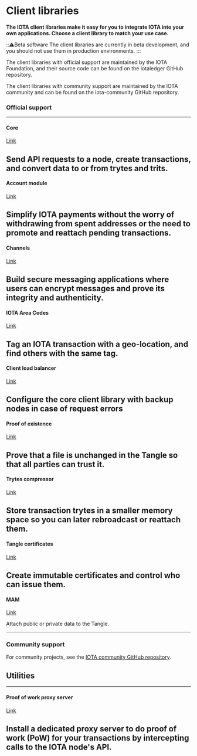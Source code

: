 # Client libraries

**The IOTA client libraries make it easy for you to integrate IOTA into your own applications. Choose a client library to match your use case.**

:::warning:Beta software
The client libraries are currently in beta development, and you should not use them in production environments.
:::

The client libraries with official support are maintained by the IOTA Foundation, and their source code can be found on the iotaledger GitHub repository.

The client libraries with community support are maintained by the IOTA community and can be found on the iota-community GitHub repository.

### **Official support** ###

---------------
#### **Core** ####
[Link](root://core/1.0/overview.md)

Send API requests to a node, create transactions, and convert data to or from trytes and trits.
---

#### **Account module** ####
[Link](root://account-module/1.0/overview.md)

Simplify IOTA payments without the worry of withdrawing from spent addresses or the need to promote and reattach pending transactions.
---
#### **Channels** ####
[Link](root://channels/1.1/overview.md)

Build secure messaging applications where users can encrypt messages and prove its integrity and authenticity.
---
#### **IOTA Area Codes** ####
[Link](root://iota-area-codes/1.0/overview.md)

Tag an IOTA transaction with a geo-location, and find others with the same tag.
---
#### **Client load balancer** ####
[Link](root://load-balancer/1.0/overview.md)

Configure the core client library with backup nodes in case of request errors
---

#### **Proof of existence** ####
[Link](root://proof-of-existence/1.0/overview.md)

Prove that a file is unchanged in the Tangle so that all parties can trust it.
---

#### **Trytes compressor** ####
[Link](root://tryte-compress/1.0/overview.md)

Store transaction trytes in a smaller memory space so you can later rebroadcast or reattach them.
---

#### **Tangle certificates** ####
[Link](root://tangle-certificate/1.0/overview.md)

Create immutable certificates and control who can issue them.
---

#### **MAM** ####
[Link](root://mam/1.0/overview.md)

Attach public or private data to the Tangle.

---------------

### __Community support__ ###

For community projects, see the [IOTA community GitHub repository](https://github.com/iota-community).

## Utilities

---------------
#### **Proof of work proxy server** ####
[Link](root://proof-of-work-proxy/1.0/overview.md)

Install a dedicated proxy server to do proof of work (PoW) for your transactions by intercepting calls to the IOTA node's API.
---------------
